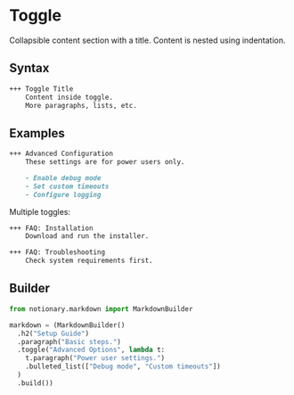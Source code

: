# Toggle

Collapsible content section with a title. Content is nested using indentation.

## Syntax

```markdown
+++ Toggle Title
    Content inside toggle.
    More paragraphs, lists, etc.
```

## Examples

```markdown
+++ Advanced Configuration
    These settings are for power users only.

    - Enable debug mode
    - Set custom timeouts
    - Configure logging
```

Multiple toggles:

```markdown
+++ FAQ: Installation
    Download and run the installer.

+++ FAQ: Troubleshooting
    Check system requirements first.
```

## Builder

```python
from notionary.markdown import MarkdownBuilder

markdown = (MarkdownBuilder()
  .h2("Setup Guide")
  .paragraph("Basic steps.")
  .toggle("Advanced Options", lambda t:
    t.paragraph("Power user settings.")
    .bulleted_list(["Debug mode", "Custom timeouts"])
  )
  .build())
```
